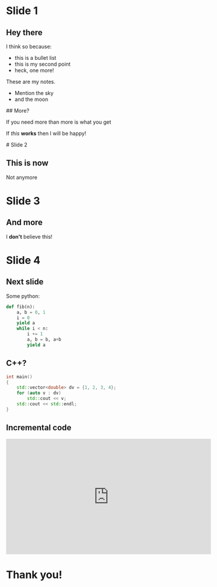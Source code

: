 # Slide 1

## Hey there

I think so because:

* this is a bullet list
* this is my second point
* heck, one more!

<div class="notes">
These are my notes.

- Mention the sky
- and the moon

</div>
## More?

If you need more than more is what you get 

<div class="notes">

If *this* **works** then I will be happy!
</div>
# Slide 2

## This is now

Not anymore


# Slide 3

## And more
I **don't** believe this!

# Slide 4

## Next slide

Some python:

```python
def fib(n):
    a, b = 0, 1
    i = 0
    yield a
    while i < n:
        i += 1
        a, b = b, a+b
        yield a
```
	
## C++?

```cpp
int main()
{
    std::vector<double> dv = {1, 2, 3, 4};
    for (auto v : dv)
        std::cout << v;
    std::cout << std::endl;
}
```

## Incremental code
<iframe data-autoplay="true" width="560" height="315"
src="https://www.youtube.com/embed/GOsfxC6Eyu0?start=33" frameborder="0" allowfullscreen class="stretch"></iframe>

# Thank you!
